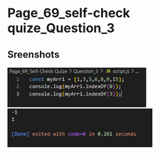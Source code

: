 # Page_69_self-check quize_Question_3

## Sreenshots

![code](Sreenshots/code.png)
![output](Sreenshots/Output.png)